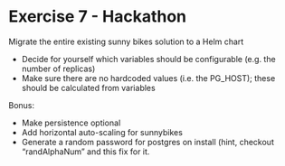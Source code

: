# Exercise 7 - Hackathon
Migrate the entire existing sunny bikes solution to a Helm chart
- Decide for yourself which variables should be configurable (e.g. the number of replicas)
- Make sure there are no hardcoded values (i.e. the PG_HOST); these should be calculated from variables

Bonus:
- Make persistence optional
- Add horizontal auto-scaling for sunnybikes
- Generate a random password for postgres on install (hint, checkout “randAlphaNum” and this fix for it.